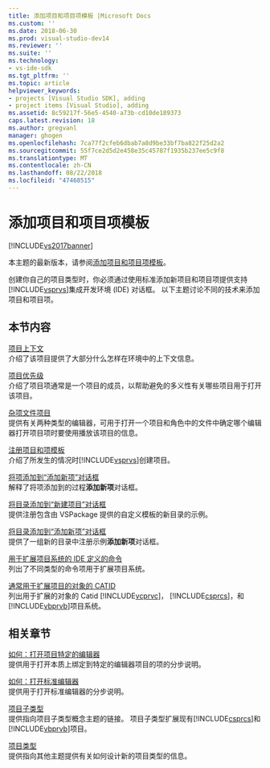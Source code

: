 ```yaml
---
title: 添加项目和项目项模板 |Microsoft Docs
ms.custom: ''
ms.date: 2018-06-30
ms.prod: visual-studio-dev14
ms.reviewer: ''
ms.suite: ''
ms.technology:
- vs-ide-sdk
ms.tgt_pltfrm: ''
ms.topic: article
helpviewer_keywords:
- projects [Visual Studio SDK], adding
- project items [Visual Studio], adding
ms.assetid: 8c59217f-56e5-4540-a73b-cd10de189373
caps.latest.revision: 18
ms.author: gregvanl
manager: ghogen
ms.openlocfilehash: 7ca77f2cfeb6dbab7a8d9be33bf7ba822f25d2a2
ms.sourcegitcommit: 55f7ce2d5d2e458e35c45787f1935b237ee5c9f8
ms.translationtype: MT
ms.contentlocale: zh-CN
ms.lasthandoff: 08/22/2018
ms.locfileid: "47468515"
---
```

# <a name="adding-project-and-project-item-templates"></a>添加项目和项目项模板
[!INCLUDE[vs2017banner](../../includes/vs2017banner.md)]

本主题的最新版本，请参阅[添加项目和项目项模板](https://docs.microsoft.com/visualstudio/extensibility/internals/adding-project-and-project-item-templates)。  
  
创建你自己的项目类型时，你必须通过使用标准添加新项目和项目项提供支持[!INCLUDE[vsprvs](../../includes/vsprvs-md.md)]集成开发环境 (IDE) 对话框。 以下主题讨论不同的技术来添加项目和项目项。  
  
## <a name="in-this-section"></a>本节内容  
 [项目上下文](../../extensibility/internals/project-context.md)  
 介绍了该项目提供了大部分什么怎样在环境中的上下文信息。  
  
 [项目优先级](../../extensibility/internals/project-priority.md)  
 介绍了项目项通常是一个项目的成员，以帮助避免的多义性有关哪些项目用于打开该项目。  
  
 [杂项文件项目](../../extensibility/internals/miscellaneous-files-project.md)  
 提供有关两种类型的编辑器，可用于打开一个项目和角色中的文件中确定哪个编辑器打开项目项时要使用播放该项目的信息。  
  
 [注册项目和项模板](../../extensibility/internals/registering-project-and-item-templates.md)  
 介绍了所发生的情况时[!INCLUDE[vsprvs](../../includes/vsprvs-md.md)]创建项目。  
  
 [将项添加到“添加新项”对话框](../../extensibility/internals/adding-items-to-the-add-new-item-dialog-boxes.md)  
 解释了将项添加到的过程**添加新项**对话框。  
  
 [将目录添加到“新建项目”对话框](../../extensibility/internals/adding-directories-to-the-new-project-dialog-box.md)  
 提供注册包含由 VSPackage 提供的自定义模板的新目录的示例。  
  
 [将目录添加到“添加新项”对话框](../../extensibility/internals/adding-directories-to-the-add-new-item-dialog-box.md)  
 提供了一组新的目录中注册示例**添加新项**对话框。  
  
 [用于扩展项目系统的 IDE 定义的命令](../../extensibility/internals/ide-defined-commands-for-extending-project-systems.md)  
 列出了不同类型的命令项用于扩展项目系统。  
  
 [通常用于扩展项目的对象的 CATID](../../extensibility/internals/catids-for-objects-that-are-typically-used-to-extend-projects.md)  
 列出用于扩展的对象的 Catid [!INCLUDE[vcprvc](../../includes/vcprvc-md.md)]， [!INCLUDE[csprcs](../../includes/csprcs-md.md)]，和[!INCLUDE[vbprvb](../../includes/vbprvb-md.md)]项目系统。  
  
## <a name="related-sections"></a>相关章节  
 [如何：打开项目特定的编辑器](../../extensibility/how-to-open-project-specific-editors.md)  
 提供用于打开本质上绑定到特定的编辑器项目的项的分步说明。  
  
 [如何：打开标准编辑器](../../extensibility/how-to-open-standard-editors.md)  
 提供用于打开标准编辑器的分步说明。  
  
 [项目子类型](../../extensibility/internals/project-subtypes.md)  
 提供指向项目子类型概念主题的链接。 项目子类型扩展现有[!INCLUDE[csprcs](../../includes/csprcs-md.md)]和[!INCLUDE[vbprvb](../../includes/vbprvb-md.md)]项目。  
  
 [项目类型](../../extensibility/internals/project-types.md)  
 提供指向其他主题提供有关如何设计新的项目类型的信息。

